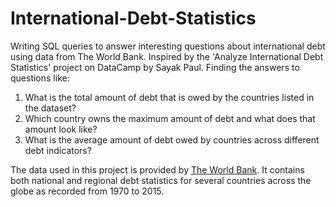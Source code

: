 # International-Debt-Statistics
Writing SQL queries to answer interesting questions about international debt using data from The World Bank. Inspired by the 'Analyze International Debt Statistics' project on DataCamp by Sayak Paul. Finding the answers to questions like:
1. What is the total amount of debt that is owed by the countries listed in the dataset?
2. Which country owns the maximum amount of debt and what does that amount look like?
3. What is the average amount of debt owed by countries across different debt indicators?

The data used in this project is provided by [The World Bank](https://www.worldbank.org). It contains both national and regional debt statistics for several countries across the globe as recorded from 1970 to 2015.
